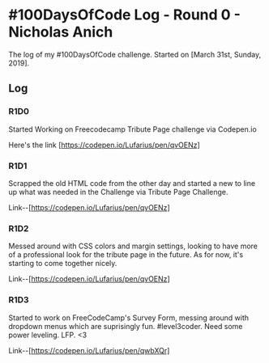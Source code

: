 # #100DaysOfCode Log - Round 0 - Nicholas Anich

The log of my #100DaysOfCode challenge. Started on [March 31st, Sunday, 2019].

## Log

### R1D0 
Started Working on Freecodecamp Tribute Page challenge via Codepen.io 

Here's the link [https://codepen.io/Lufarius/pen/qvOENz]

### R1D1
Scrapped the old HTML code from the other day and started a new to line up what was needed in the Challenge via Tribute Page Challenge.

Link--[https://codepen.io/Lufarius/pen/qvOENz]

### R1D2
Messed around with CSS colors and margin settings, looking to have more of a professional look for the tribute page in the future. As for now, it's starting to come together nicely. 

Link--[https://codepen.io/Lufarius/pen/qvOENz]

### R1D3
Started to work on FreeCodeCamp's Survey Form, messing around with dropdown menus which are suprisingly fun. #level3coder. Need some power leveling. LFP. <3

Link--[https://codepen.io/Lufarius/pen/qwbXQr]